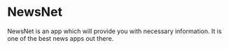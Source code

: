 # NewsNet

NewsNet is an app which will provide you with necessary information. It is one of the best news apps out there.